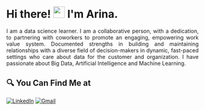 # Hi there! <img src="https://github.com/TheDudeThatCode/TheDudeThatCode/blob/master/Assets/Hi.gif" width="30px"> I'm Arina.

<p align="justify">
  I am a data science learner. I am a collaborative person, with a dedication, to partnering with coworkers to promote an engaging, empowering work value system. Documented strengths in building and maintaining relationships with a diverse field of decision-makers in dynamic, fast-paced settings who care about data for the customer and organization. I have passionate about Big Data, Artificial Intelligence and Machine Learning.
</p>

## 🔍 You Can Find Me at

<p>
  <a href="https://www.linkedin.com/in/moonarina" target="_blank"><img alt="LinkedIn" src="https://img.shields.io/badge/linkedin-%230077B5.svg?&style=for-the-badge&logo=linkedin&logoColor=white" /></a>   
  <a href="mailto:arina.data.scientist@gmail.com" target="_blank"><img alt="Gmail" src="https://img.shields.io/badge/gmail-D14836?&style=for-the-badge&logo=gmail&logoColor=white"/></a>  
